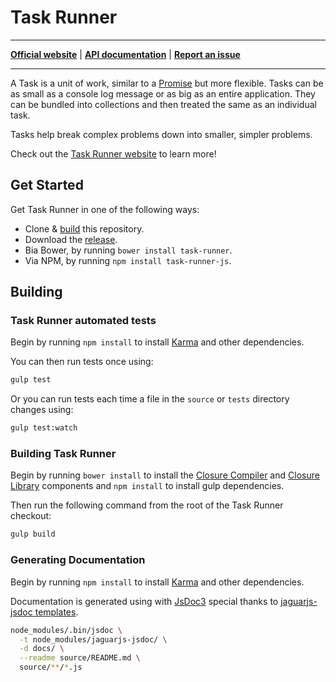 
# Task Runner
---
**[Official website](http://bvaughn.github.io/task-runner/)** |
**[API documentation](http://rawgit.com/bvaughn/task-runner/master/docs/index.html)** |
**[Report an issue](https://github.com/bvaughn/task-runner/issues/new)**

---

A Task is a unit of work, similar to a [Promise](https://developer.mozilla.org/en-US/docs/Web/JavaScript/Reference/Global_Objects/Promise) but more flexible. Tasks can be as small as a console log message or as big as an entire application. They can be bundled into collections and then treated the same as an individual task.

Tasks help break complex problems down into smaller, simpler problems.

Check out the [Task Runner website](http://bvaughn.github.io/task-runner/) to learn more!

## Get Started

Get Task Runner in one of the following ways:

* Clone & [build](README.md#Building) this repository.
* Download the [release](https://github.com/bvaughn/task-runner/tree/master/dist).
* Bia Bower, by running `bower install task-runner`.
* Via NPM, by running `npm install task-runner-js`.


## Building

### Task Runner automated tests

Begin by running `npm install` to install [Karma](https://karma-runner.github.io) and other dependencies.

You can then run tests once using:
```bash
gulp test
```

Or you can run tests each time a file in the `source` or `tests` directory changes using:
```bash
gulp test:watch
```

### Building Task Runner

Begin by running `bower install` to install the [Closure Compiler](https://github.com/google/closure-compiler) and [Closure Library](https://github.com/google/closure-library) components and `npm install` to install gulp dependencies.

Then run the following command from the root of the Task Runner checkout:

```bash
gulp build
```

### Generating Documentation

Begin by running `npm install` to install [Karma](https://karma-runner.github.io) and other dependencies.

Documentation is generated using with [JsDoc3](https://github.com/jsdoc3/jsdoc) special thanks to [jaguarjs-jsdoc templates](https://github.com/davidshimjs/jaguarjs-jsdoc).

```bash
node_modules/.bin/jsdoc \
  -t node_modules/jaguarjs-jsdoc/ \
  -d docs/ \
  --readme source/README.md \
  source/**/*.js
```